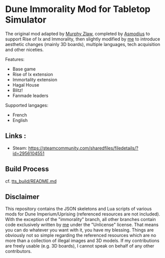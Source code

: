 # Dune Immorality Mod for Tabletop Simulator

The original mod adapted by [Murphy Zlaw](https://steamcommunity.com/profiles/76561197967411263/myworkshopfiles/?appid=286160), completed by [Asmodius](https://steamcommunity.com/profiles/76561197960555432/myworkshopfiles/?appid=286160) to support Rise of Ix and Immorality, then slightly modified by [me](https://steamcommunity.com/profiles/76561197978597744/myworkshopfiles/?appid=286160) to introduce aesthetic changes (mainly 3D boards), multiple languages, tech acquisition and other niceties.

Features:
- Base game
- Rise of Ix extension
- Immortality extension
- Hagal House
- Blitz!
- Fanmade leaders

Supported langages:
- French
- English

## Links :

- Steam: https://steamcommunity.com/sharedfiles/filedetails/?id=2956104551

## Build Process

cf. [tts_build/README.md](tts_build/README.md)

## Disclaimer

This repository contains the JSON skeletons and Lua scripts of various mods for Dune Imperium/Uprising (referenced resources are not included). With the exception of the "immorality" branch, all other branches contain code exclusively written by [me](https://steamcommunity.com/profiles/76561197978597744/myworkshopfiles/?appid=286160) under the "Unlicense" license. That means you can do whatever you want with it, you have my blessing. Things are obviously not so simple regarding the referenced resources which are no more than a collection of illegal images and 3D models. If my contributions are freely usable (e.g. 3D boards), I cannot speak on behalf of any other contributors.
